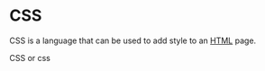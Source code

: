 # CSS

CSS is a language that can be used to add style to an [HTML](/wiki/HTML) page.
 
CSS or css

